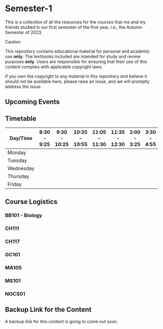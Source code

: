 # Semester-1

This is a collection of all the resources for the courses that me and my friends studied in our first semester of the first year, i.e., the Autumn Semester of 2023.

> [!CAUTION]
> This repository contains educational material for personal and academic use **only**. The textbooks included are intended for study and review purposes **only**. Users are responsible for ensuring that their use of this content complies with applicable copyright laws.
>
> If you own the copyright to any material in this repository and believe it should not be available here, please raise an issue, and we will promptly address the   issue.

## Upcoming Events

## Timetable

| Day/Time  | 8:30 - 9:25 | 9:30 - 10:25  | 10:35 - 10:55 | 11:05 - 11:30  | 11:35 - 12:30 | 2:00 - 3:25  | 3:30 - 4:55 |
| ------------- | ------------- | ------------- | ------------- | ------------- | ------------- | ------------- | ------------- |
| Monday |   |  |  |  |  |   |  |
| Tuesday |  |   |  |  |  |  |  |
| Wednesday |   |  |  |  |  |   |   |
| Thursday |  |  |   |   |  |   |  |
| Friday |   |  |  |  |  |  |  |

## Course Logistics

### BB101 - Biology

### CH111

### CH117

### GC101

### MA105

### MS101

### NOCS01

## Backup Link for the Content

A backup link for this content is going to come out soon.
